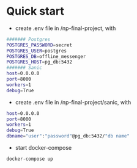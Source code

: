 # Quick start
- create .env file in /np-final-project, with
```sh
####### Postgres
POSTGRES_PASSWORD=secret
POSTGRES_USER=postgres
POSTGRES_DB=offline_messenger
POSTGRES_HOST=pg_db:5432
####### Sanic
host=0.0.0.0
port=8000
workers=1
debug=True
```
- create .env file in /np-final-project/sanic, with
```sh
host=0.0.0.0
port=8000
workers=1
debug=True
dbname="user":"password"@pg_db:5432/"db name"
```
- start docker-compose
```sh
docker-compose up
```

